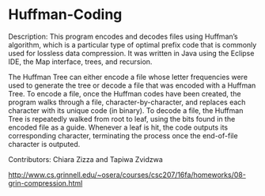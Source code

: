 # Huffman-Coding

Description: This program encodes and decodes files using Huffman’s algorithm, which is a particular type of optimal prefix code that is commonly used for lossless data compression. It was written in Java using the Eclipse IDE, the Map interface, trees, and recursion.

The Huffman Tree can either encode a file whose letter frequencies were used to generate the tree or decode a file that was encoded with a Huffman Tree. To encode a file, once the Huffman codes have been created, the program walks through a file, character-by-character, and replaces each character with its unique code (in binary). To decode a file, the Huffman Tree is repeatedly walked from root to leaf, using the bits found in the encoded file as a guide. Whenever a leaf is hit, the code outputs its corresponding character, terminating the process once the end-of-file character is outputed.

Contributors: Chiara Zizza and Tapiwa Zvidzwa

http://www.cs.grinnell.edu/~osera/courses/csc207/16fa/homeworks/08-grin-compression.html
